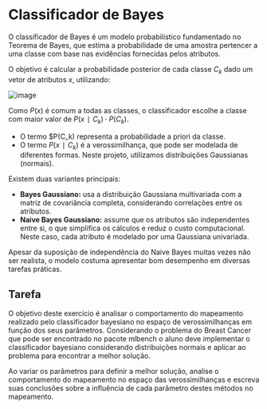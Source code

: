 # Classificador de Bayes

O classificador de Bayes é um modelo probabilístico fundamentado no Teorema de Bayes, que estima a probabilidade de uma amostra pertencer a uma classe com base nas evidências fornecidas pelos atributos.

O objetivo é calcular a probabilidade posterior de cada classe $C_k$ dado um vetor de atributos $x$, utilizando:

![image](https://github.com/user-attachments/assets/1f7d3ab7-8a81-4aff-bbba-5fdb325aeb1a)

Como $P(x)$ é comum a todas as classes, o classificador escolhe a classe com maior valor de $P(x∣C_k)·P(C_k)$.

- O termo $P(C_k) representa a probabilidade a priori da classe.
- O termo $P(x∣C_k)$ é a verossimilhança, que pode ser modelada de diferentes formas. Neste projeto, utilizamos distribuições Gaussianas (normais).

Existem duas variantes principais:

- **Bayes Gaussiano:** usa a distribuição Gaussiana multivariada com a matriz de covariância completa, considerando correlações entre os atributos.
- **Naive Bayes Gaussiano:** assume que os atributos são independentes entre si, o que simplifica os cálculos e reduz o custo computacional. Neste caso, cada atributo é modelado por uma Gaussiana univariada.

Apesar da suposição de independência do Naive Bayes muitas vezes não ser realista, o modelo costuma apresentar bom desempenho em diversas tarefas práticas.

## Tarefa

O objetivo deste exercício é analisar o comportamento do mapeamento realizado pelo classificador bayesiano no espaço de verossimilhanças em função dos seus parâmetros. Considerando o problema do Breast Cancer que pode ser encontrado no pacote mlbench o aluno deve implementar o classificador bayesiano considerando
distribuições normais e aplicar ao problema para encontrar a melhor solução.

Ao variar os parâmetros para definir a melhor solução, analise o comportamento do mapeamento no espaço das verossimilhanças e escreva suas conclusões sobre a influência de cada parâmetro destes métodos no mapeamento.
